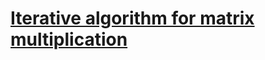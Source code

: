 # [Iterative algorithm for matrix multiplication](https://en.wikipedia.org/wiki/Matrix_multiplication_algorithm#Iterative_algorithm)
